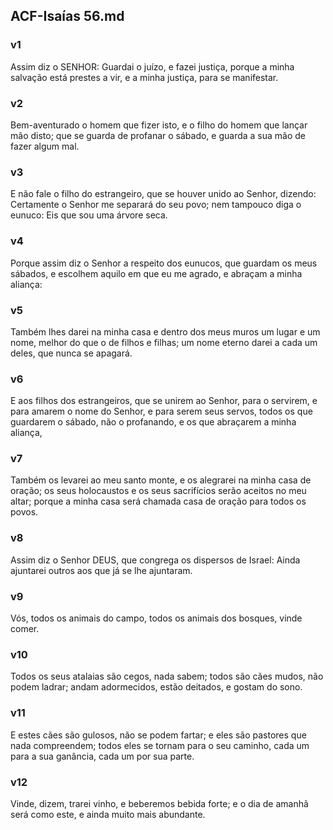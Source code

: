 ## ACF-Isaías 56.md
### v1
 Assim diz o SENHOR: Guardai o juízo, e fazei justiça, porque a minha salvação está prestes a vir, e a minha justiça, para se manifestar.
### v2
 Bem-aventurado o homem que fizer isto, e o filho do homem que lançar mão disto; que se guarda de profanar o sábado, e guarda a sua mão de fazer algum mal.
### v3
 E não fale o filho do estrangeiro, que se houver unido ao Senhor, dizendo: Certamente o Senhor me separará do seu povo; nem tampouco diga o eunuco: Eis que sou uma árvore seca.
### v4
 Porque assim diz o Senhor a respeito dos eunucos, que guardam os meus sábados, e escolhem aquilo em que eu me agrado, e abraçam a minha aliança:
### v5
 Também lhes darei na minha casa e dentro dos meus muros um lugar e um nome, melhor do que o de filhos e filhas; um nome eterno darei a cada um deles, que nunca se apagará.
### v6
 E aos filhos dos estrangeiros, que se unirem ao Senhor, para o servirem, e para amarem o nome do Senhor, e para serem seus servos, todos os que guardarem o sábado, não o profanando, e os que abraçarem a minha aliança,
### v7
 Também os levarei ao meu santo monte, e os alegrarei na minha casa de oração; os seus holocaustos e os seus sacrifícios serão aceitos no meu altar; porque a minha casa será chamada casa de oração para todos os povos.
### v8
 Assim diz o Senhor DEUS, que congrega os dispersos de Israel: Ainda ajuntarei outros aos que já se lhe ajuntaram.
### v9
 Vós, todos os animais do campo, todos os animais dos bosques, vinde comer.
### v10
 Todos os seus atalaias são cegos, nada sabem; todos são cães mudos, não podem ladrar; andam adormecidos, estão deitados, e gostam do sono.
### v11
 E estes cães são gulosos, não se podem fartar; e eles são pastores que nada compreendem; todos eles se tornam para o seu caminho, cada um para a sua ganância, cada um por sua parte.
### v12
 Vinde, dizem, trarei vinho, e beberemos bebida forte; e o dia de amanhã será como este, e ainda muito mais abundante.
